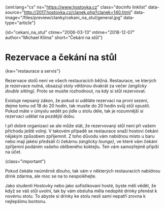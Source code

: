 
{xml:lang="cs" ns="https://www.hostovka.cz" class="docinfo linklist" data-source="http://2017.hostovka.cz/clanek.php?clanek=140.html" data-image="/files/preview/clanky/cekani\_na\_stul/general.jpg" data-type="article"}

{id="cekani\_na\_stul" ctime="2006-03-13" mtime="2018-12-07" author="Michael Klíma" short="Čekání na stůl"}

# Rezervace a čekání na stůl

<!-- generated attribute kw by user_udpatekw.sh on 2019-06-30, do not edit -->

{kw="restaurace a servis"}

Rezervace stolů není ve všech restauracích běžná. Restaurace, ve kterých je rezervace nutná, obsazují stoly většinou dvakrát za večer _(anglicky double sitting)_. Proto se musíte rozhodnout, na kdy si stůl rezervovat.

Existuje nepsaný zákon, že pokud si uděláte rezervaci na první sezení, dejme tomu od 18 do 20 hodin, tak musíte do 20 hodin svůj stůl opustit. Pokud máte v úmyslu sedět po jídle u stolu déle, tak je rozumnější si rezervaci udělat na pozdější dobu.

I při dobré organizaci se ale může stát, že rezervovaný stůl není při vašem příchodu ještě volný. V takovém případě se restaurace snaží hostovi čekání nějakým způsobem zpříjemnit. Z toho důvodu vám nabídnou místo u baru nebo mají jakési předsálí či čekárnu _(anglicky lounge)_, ve které vám čekání zpříjemní podáním vašeho oblíbeného koktejlu. Ten vám samozřejmě připíší na účet.

{class="important"}

Pokud čekáte neúměrně dlouho, tak vám v některých restauracích nabídnou drink zdarma, ale moc se na to nespoléhejte.

Jako studenti Hostovky nebo jako sofistikovaní hosté, byste měli vědět, že když se váš stůl uvolní, tak by vám obsluha měla nedopité drinky přenést k novému stolu. To abyste si drinky ke stolu nesli sami nepatří zrovna k nejlepšímu bontonu.

